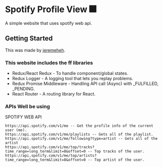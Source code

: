 # Spotify Profile View :fireworks:

A simple website that uses spotify web api.

## Getting Started

This was made by [jeremeheh](https://github.com/jeremeheh).

### This website includes the ff libraries

- Redux/React Redux - To handle component/global states.
- Redux Logger - A logging tool that lets you replay problems.
- Redux Promise Middleware - Handling API call (Async) with \_FULFILLED, \_PENDING.
- React Router - A routing library for React.

### APIs Well be using

SPOTIFY WEB API

```
https://api.spotify.com/v1/me -- Get the profile info of the current user (me).
https://api.spotify.com/v1/me/playlists -- Gets all of the playlist.
https://api.spotify.com/v1/me/following?type=artist -- Gets all of the artist
https://api.spotify.com/v1/me/top/tracks?time_range=long_term&limit=8&offset=0 -- Top tracks of the user.
https://api.spotify.com/v1/me/top/artists?time_range=long_term&limit=8&offset=0 -- Top artist of the user.
```
